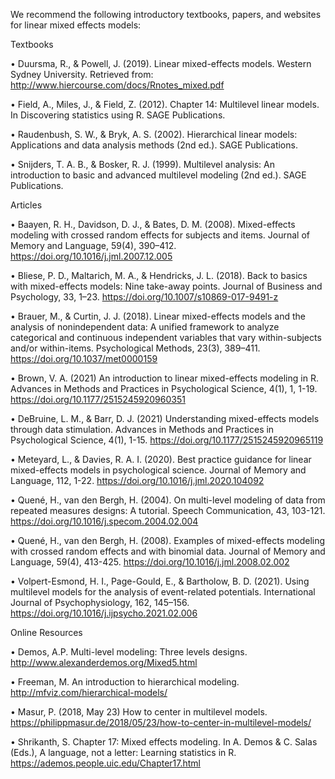 We recommend the following introductory textbooks, papers, and websites for linear mixed effects models:

Textbooks

•	Duursma, R., & Powell, J. (2019). Linear mixed-effects models. Western Sydney University. Retrieved from: http://www.hiercourse.com/docs/Rnotes_mixed.pdf

•	Field, A., Miles, J., & Field, Z. (2012). Chapter 14: Multilevel linear models. In Discovering statistics using R. SAGE Publications.

•	Raudenbush, S. W., & Bryk, A. S. (2002). Hierarchical linear models: Applications and data analysis methods (2nd ed.). SAGE Publications.

•	Snijders, T. A. B., & Bosker, R. J. (1999). Multilevel analysis: An introduction to basic and advanced multilevel modeling (2nd ed.). SAGE Publications.

Articles

•	Baayen, R. H., Davidson, D. J., & Bates, D. M. (2008). Mixed-effects modeling with crossed random effects for subjects and items. Journal of Memory and Language, 59(4), 390–412. https://doi.org/10.1016/j.jml.2007.12.005

•	Bliese, P. D., Maltarich, M. A., & Hendricks, J. L. (2018). Back to basics with mixed-effects models: Nine take-away points. Journal of Business and Psychology, 33, 1–23. https://doi.org/10.1007/s10869-017-9491-z

•	Brauer, M., & Curtin, J. J. (2018). Linear mixed-effects models and the analysis of nonindependent data: A unified framework to analyze categorical and continuous independent variables that vary within-subjects and/or within-items. Psychological Methods, 23(3), 389–411. https://doi.org/10.1037/met0000159

•	Brown, V. A. (2021) An introduction to linear mixed-effects modeling in R. Advances in Methods and Practices in Psychological Science, 4(1), 1, 1-19. https://doi.org/10.1177/2515245920960351

•	DeBruine, L. M., & Barr, D. J. (2021) Understanding mixed-effects models through data stimulation. Advances in Methods and Practices in Psychological Science, 4(1), 1-15. https://doi.org/10.1177/2515245920965119

•	Meteyard, L., & Davies, R. A. I. (2020). Best practice guidance for linear mixed-effects models in psychological science. Journal of Memory and Language, 112, 1-22. https://doi.org/10.1016/j.jml.2020.104092

•	Quené, H., van den Bergh, H. (2004). On multi-level modeling of data from repeated measures designs: A tutorial. Speech Communication, 43, 103-121. https://doi.org/10.1016/j.specom.2004.02.004

•	Quené, H., van den Bergh, H. (2008). Examples of mixed-effects modeling with crossed random effects and with binomial data. Journal of Memory and Language, 59(4), 413-425. https://doi.org/10.1016/j.jml.2008.02.002

•	Volpert-Esmond, H. I., Page-Gould, E., & Bartholow, B. D. (2021). Using multilevel models for the analysis of event-related potentials. International Journal of Psychophysiology, 162, 145–156. https://doi.org/10.1016/j.ijpsycho.2021.02.006

Online Resources

•	Demos, A.P. Multi-level modeling: Three levels designs. http://www.alexanderdemos.org/Mixed5.html

•	Freeman, M. An introduction to hierarchical modeling. http://mfviz.com/hierarchical-models/

•	Masur, P. (2018, May 23) How to center in multilevel models. https://philippmasur.de/2018/05/23/how-to-center-in-multilevel-models/

•	Shrikanth, S. Chapter 17: Mixed effects modeling. In A. Demos & C. Salas (Eds.), A language, not a letter: Learning statistics in R. https://ademos.people.uic.edu/Chapter17.html
